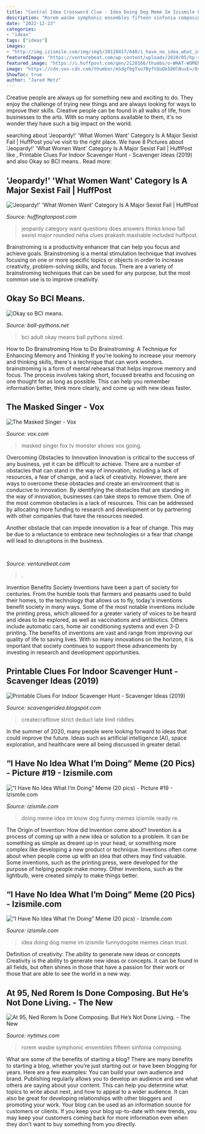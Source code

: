 ```yaml
---
title: "Central Idea Crossword Clue - Idea Doing Dog Meme Im Izismile Funnydogsite Memes Clean Trust"
description: "Rorem wasbe symphonic ensembles fifteen sinfonia composing"
date: "2022-12-23"
categories:
- "ideas"
tags: ["ideas"]
images:
- "http://img.izismile.com/img/img5/20120417/640/i_have_no_idea_what_im_doing_meme_640_high_06.jpg"
featuredImage: "https://venturebeat.com/wp-content/uploads/2020/05/hp-spring-4.jpg"
featured_image: "https://i.huffpost.com/gen/2120166/thumbs/o-WHAT-WOMEN-WANT-BOARD-570.jpg"
image: "https://cdn.vox-cdn.com/thumbor/mSdgfbgTxo7ByftQuQk580lNuvE=/0x0:1800x1493/1200x800/filters:focal(759x367:1047x655)/cdn.vox-cdn.com/uploads/chorus_image/image/62953594/MS_S1_EP101_Show_MB_0678.0.jpg"
ShowToc: true
author: "Jared Metz"
---
```



Creative people are always up for something new and exciting to do. They enjoy the challenge of trying new things and are always looking for ways to improve their skills. Creative people can be found in all walks of life, from businesses to the arts. With so many options available to them, it's no wonder they have such a big impact on the world.

	

		
searching about &#039;Jeopardy!&#039; &#039;What Women Want&#039; Category Is A Major Sexist Fail | HuffPost you've visit to the right place. We have 8 Pictures about &#039;Jeopardy!&#039; &#039;What Women Want&#039; Category Is A Major Sexist Fail | HuffPost like , Printable Clues For Indoor Scavenger Hunt - Scavenger Ideas (2019) and also Okay so BCI means.. Read more:
		
    
## &#039;Jeopardy!&#039; &#039;What Women Want&#039; Category Is A Major Sexist Fail | HuffPost

<img loading=lazy src="https://i.huffpost.com/gen/2120166/thumbs/o-WHAT-WOMEN-WANT-BOARD-570.jpg" onerror="this.onerror=null;this.src='https://tse2.mm.bing.net/th?id=OIP.U58Vh9QlM9BO5U7JAWG7KwHaDt&amp;pid=15.1';" alt="&#039;Jeopardy!&#039; &#039;What Women Want&#039; Category Is A Major Sexist Fail | HuffPost">

_Source: huffingtonpost.com_

>jeopardy category want questions does answers thinks know fail sexist major rounded neha clues prakash mashable included huffpost. 

	

Brainstroming is a productivity enhancer that can help you focus and achieve goals. Brainstroming is a mental stimulation technique that involves focusing on one or more specific topics or objects in order to increase creativity, problem-solving skills, and focus. There are a variety of brainstroming techniques that can be used for any purpose, but the most common use is to improve creativity.

    
## Okay So BCI Means.

<img loading=lazy src="http://www.mccarthyboas.com/BigMamaTom11200204.JPG" onerror="this.onerror=null;this.src='https://tse3.mm.bing.net/th?id=OIP.0IQVbYx387n5Psx7d9E4RAHaJ4&amp;pid=15.1';" alt="Okay so BCI means.">

_Source: ball-pythons.net_

>bci adult okay means ball pythons sized. 

	

How to Do Brainstroming
How to Do Brainstroming: A Technique for Enhancing Memory and Thinking
If you're looking to increase your memory and thinking skills, there's a technique that can work wonders. brainstroming is a form of mental rehearsal that helps improve memory and focus. The process involves taking short, focused breaths and focusing on one thought for as long as possible. This can help you remember information better, think more clearly, and come up with new ideas faster.

    
## The Masked Singer - Vox

<img loading=lazy src="https://cdn.vox-cdn.com/thumbor/mSdgfbgTxo7ByftQuQk580lNuvE=/0x0:1800x1493/1200x800/filters:focal(759x367:1047x655)/cdn.vox-cdn.com/uploads/chorus_image/image/62953594/MS_S1_EP101_Show_MB_0678.0.jpg" onerror="this.onerror=null;this.src='https://tse2.mm.bing.net/th?id=OIP.gRiP3VxEa32Nh7dOeyN4dQHaE8&amp;pid=15.1';" alt="The Masked Singer - Vox">

_Source: vox.com_

>masked singer fox tv monster shows vox going. 

	

Overcoming Obstacles to Innovation
Innovation is critical to the success of any business, yet it can be difficult to achieve. There are a number of obstacles that can stand in the way of innovation, including a lack of resources, a fear of change, and a lack of creativity. However, there are ways to overcome these obstacles and create an environment that is conducive to innovation.
By identifying the obstacles that are standing in the way of innovation, businesses can take steps to remove them. One of the most common obstacles is a lack of resources. This can be addressed by allocating more funding to research and development or by partnering with other companies that have the resources needed.

Another obstacle that can impede innovation is a fear of change. This may be due to a reluctance to embrace new technologies or a fear that change will lead to disruptions in the business.

    
## 

<img loading=lazy src="https://venturebeat.com/wp-content/uploads/2020/05/hp-spring-4.jpg" onerror="this.onerror=null;this.src='https://tse1.mm.bing.net/th?id=OIP.5Eh6tApXNensZpKqgv-7wQHaEl&amp;pid=15.1';" alt="">

_Source: venturebeat.com_

>. 

	

Invention Benefits Society
Inventions have been a part of society for centuries. From the humble tools that farmers and peasants used to build their homes, to the technology that allows us to fly, today's inventions benefit society in many ways. 
Some of the most notable inventions include the printing press, which allowed for a greater variety of voices to be heard and ideas to be explored, as well as vaccinations and antibiotics. Others include automatic cars, home air conditioning systems and even 3-D printing. 
The benefits of inventions are vast and range from improving our quality of life to saving lives. With so many innovations on the horizon, it is important that society continues to support these advancements by investing in research and development opportunities.

    
## Printable Clues For Indoor Scavenger Hunt - Scavenger Ideas (2019)

<img loading=lazy src="https://1.bp.blogspot.com/-gSJ_qqzV5ZE/Wn4ZsWC1ziI/AAAAAAAAWxg/Mr4pbqR8XNsWTPLuKd-g1rv4CVzpfNUXQCEwYBhgL/s1600/indoor-scavenger-hunt-cards-cut.jpg" onerror="this.onerror=null;this.src='https://tse4.mm.bing.net/th?id=OIP.dn6t5ud3QSOHvBCSzz443QHaLH&amp;pid=15.1';" alt="Printable Clues For Indoor Scavenger Hunt - Scavenger Ideas (2019)">

_Source: scavengeridea.blogspot.com_

>createcraftlove strict deduct late limit riddles. 

	

In the summer of 2020, many people were looking forward to ideas that could improve the future. Ideas such as artificial intelligence (AI), space exploration, and healthcare were all being discussed in greater detail. 

    
## “I Have No Idea What I’m Doing” Meme (20 Pics) - Picture #19 - Izismile.com

<img loading=lazy src="http://img.izismile.com/img/img5/20120417/640/i_have_no_idea_what_im_doing_meme_640_21.jpg" onerror="this.onerror=null;this.src='https://tse1.mm.bing.net/th?id=OIP.jGfcZGbzqlXyBduLQ7q1QAHaFB&amp;pid=15.1';" alt="“I Have No Idea What I’m Doing” Meme (20 pics) - Picture #19 - Izismile.com">

_Source: izismile.com_

>doing meme idea im know dog funny memes izismile ready re. 

	

The Origin of Invention: How did Invention come about?
Invention is a process of coming up with a new idea or solution to a problem. It can be something as simple as dreamt up in your head, or something more complex like developing a new product or technique. Inventions often come about when people come up with an idea that others may find valuable. Some inventions, such as the printing press, were developed for the purpose of helping people make money. Other inventions, such as the lightbulb, were created simply to make things better.

    
## “I Have No Idea What I’m Doing” Meme (20 Pics) - Izismile.com

<img loading=lazy src="http://img.izismile.com/img/img5/20120417/640/i_have_no_idea_what_im_doing_meme_640_high_06.jpg" onerror="this.onerror=null;this.src='https://tse2.mm.bing.net/th?id=OIP._fC9aktk40eliY-enClSlwHaJl&amp;pid=15.1';" alt="“I Have No Idea What I’m Doing” Meme (20 pics) - Izismile.com">

_Source: izismile.com_

>idea doing dog meme im izismile funnydogsite memes clean trust. 

	

Definition of creativity: The ability to generate new ideas or concepts
Creativity is the ability to generate new ideas or concepts. It can be found in all fields, but often shines in those that have a passion for their work or those that are able to see the world in a new way.

    
## At 95, Ned Rorem Is Done Composing. But He’s Not Done Living. - The New

<img loading=lazy src="https://static01.nyt.com/images/2018/10/27/arts/24ROREM-OAK1/merlin_145508400_14578f1d-21c3-4b53-9ec7-4b4d8d06db42-superJumbo.jpg?quality=90&amp;auto=webp" onerror="this.onerror=null;this.src='https://tse2.mm.bing.net/th?id=OIP.9uDDH6WgVH9jLPFS7beAlAHaJQ&amp;pid=15.1';" alt="At 95, Ned Rorem Is Done Composing. But He’s Not Done Living. - The New">

_Source: nytimes.com_

>rorem wasbe symphonic ensembles fifteen sinfonia composing. 

	

What are some of the benefits of starting a blog?
There are many benefits to starting a blog, whether you’re just starting out or have been blogging for years. Here are a few examples: 
You can build your own audience and brand. 
Publishing regularly allows you to develop an audience and see what others are saying about your content. This can help you determine what topics to write about next, and how to appeal to a wider audience. 
It can also be great for developing relationships with other bloggers and promoting your work. 
Your blog can be used as an information source for customers or clients. If you keep your blog up-to-date with new trends, you may keep your customers coming back for more information even when they don’t want to buy something from you directly.

